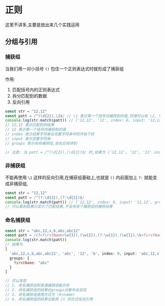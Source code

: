 # 正则
这里不讲多,主要是放出来几个实践运用

## 分组与引用

### 捕获组
当我们用一对小括号 `()` 包住一个正则表达式时就形成了捕获组

作用:
1. 匹配括号内的正则表达式
2. 拆分匹配到的数据
3. 反向引用

``` js
const str = "12,12"
const patt = /^(\d{2}),\1$/ // \1 表示第一个括号内捕获到的值,同理可以有 \2, \3, 最多到 \9
console.log(str.match(patt)) // ['12,12', '12', index: 0, input: '12,12', groups: undefined]
// 12,12 表示匹配到的结果
// 12 表示第一个括号内捕获到的值
// index 表示结果字符串在完整字符串中的开始下标
// input 表示完整字符串
// groups 表示命命捕获组,会在后续讲到

// 注意: 当 patt = /^(\d{2}),(\d{2})$/ 时,结果为 ['12,12', '12', '12' index: 0, input: '12,12', groups: undefined], 不是因为用反向引用不会被当作一个捕获组,所以在结果中没有打印,而是因为反向引用的结果会隐藏
```

### 非捕获组
不能再使用 `\1` 这样的反向引用,在捕获组基础上,也就是 `()` 内前面加上 `?:` 就能变成非捕获组,

``` js
const str = "12,12"
const patt = /^(?:\d{2}),(?:\d{2})$/
console.log(str.match(patt)) // ['12,12', index: 0, input: '12,12', groups: undefined]
// 可以看到结果只显示了匹配结果,不会有各个捕获组的捕获结果
```

### 命名捕获组
``` js
const str = "abc,12,s,b,abc,abc12"
const patt = /(?<firstName>\w{3}),(\w{2}),(?:\w{1}),(\w{1}),\k<firstName>,\1\2/
console.log(str.match(patt))
// 结果为
[ 
  'abc,12,s,b,abc,abc12', 'abc', '12', 'b', index: 0, input: 'abc,12,s,b,abc,abc12',
  groups: {
    firstName: "abc"
  }
]

// 可以发现
// 1. 命名捕获组和普通捕获组能共存
// 2. 命名捕获组的结果在groups对象中会显现
// 3. 命名捕获组使用方式为 \k<name>
// 4. 命名捕获组的结果也能用 /1 的方式反向引用
```